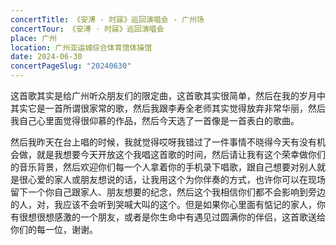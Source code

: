 ```yaml
---
concertTitle: 《安溥 · 时寐》巡回演唱会 - 广州场
concertTour: 《安溥 · 时寐》巡回演唱会
place: 广州
location: 广州亚运城综合体育馆体操馆
date: 2024-06-30
concertPageSlug: "20240630"
---
```

这首歌其实是给广州听众朋友们的限定曲，这首歌其实很简单，然后在我的岁月中其实它是一首所谓很家常的歌，然后我跟李寿全老师其实觉得放弃非常华丽，然后我自己心里面觉得很仰慕的作品，然后今天选了一首像是一首表白的歌曲。

然后我昨天在台上唱的时候，我就觉得哎呀我错过了一件事情不晓得今天有没有机会做，就是我想要今天开放这个我唱这首歌的时间，然后请让我有这个荣幸做你们的音乐背景，然后欢迎你们每一个人拿着你的手机录下唱歌，跟自己想要对别人就是很心爱的家人或朋友想说的话，让我用这个为你伴奏的方式，也许你可以在现场留下一个你自己跟家人、朋友想要的纪念，然后这个我相信你们都不会影响到旁边的人，对，我应该不会听到哭喊大叫的这个。但是如果你心里面有惦记的家人，你有很想很想感激的一个朋友，或者是你生命中有遇见过圆满你的伴侣，这首歌送给你们的每一位，谢谢。